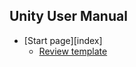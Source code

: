 Unity User Manual
-----------------

* [Start page][index]
    * [Review template](com.unity.docs-review)
